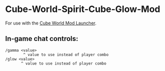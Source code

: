 # Cube-World-Spirit-Cube-Glow-Mod

For use with the [Cube World Mod Launcher](https://github.com/ChrisMiuchiz/Cube-World-Mod-Launcher/releases/tag/v1.5). 

## In-game chat controls:
```
/gamma <value>
        ^ value to use instead of player combo
/glow <value>
       ^ value to use instead of player combo
```
